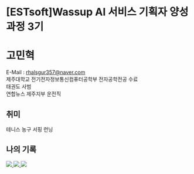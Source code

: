 # [ESTsoft]Wassup AI 서비스 기획자 양성과정 3기

# 고민혁
E-Mail : rhalsgur357@naver.com   
제주대학교 전기전자정보통신컴퓨터공학부 전자공학전공 수료   
태권도 사범   
연합뉴스 제주지부 운전직   

## 취미

테니스 농구 서핑 런닝

## 나의 기록
  <a href="https://www.notion.so/oreumi/878125b2e637489a818052fedb17c5b7?pvs=4">
   <img src="https://img.shields.io/badge/notion-20232a.svg?style=for-the-badge&logo=notion&logoColor=000000" />
  </a>
  
  <a href="https://www.instagram.com/kominhy/">
   <img src="https://img.shields.io/badge/instagram-20232a.svg?style=for-the-badge&logo=instagram&logoColor=E4405F" />
  </a>
  
  <a href="https://www.facebook.com/profile.php?id=100004826503164&locale=ko_KR">
   <img src="https://img.shields.io/badge/facebook-20232a.svg?style=for-the-badge&logo=facebook&logoColor=0866FF" />
  </a>


## 
